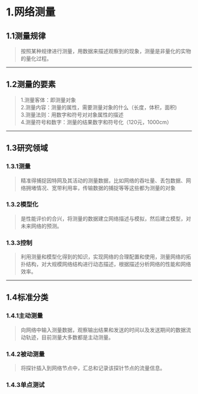 # 1.网络测量
## 1.1测量规律
> 按照某种规律进行测量，用数据来描述观察到的现象，测量是非量化的实物的量化过程。
<hr>

## 1.2测量的要素
> 1.测量客体：即测量对象<br>
> 2.测量内容：测量的属性，需要测量对象的什么（长度，体积，面积)<br>
> 3.测量法则：用数字和符号对对象属性的描述<br>
> 4.测量符号和数字：测量的结果数字和符号化（120元，1000cm）
<hr>

## 1.3研究领域
### 1.3.1测量
> 精准得捕捉因特网及其活动的测量数据，比如网络的吞吐量、丢包数据、网络拥堵情况、宽带利用率，传输数据的捕捉等等这些都为测量的对象<br>
### 1.3.2模型化
> 是性能评价的合兴，将测量的数据建立网络描述与模拟，然后建立模型，对未来网络的预测。
### 1.3.3控制
> 利用测量和模型化得到的知识，实现网络的合理配置和使用，测量网络的拓扑结构，对大规模网络结构进行动态描述，根据描述分析网络的性能和网络效率。
<hr>

## 1.4标准分类
### 1.4.1主动测量
> 向网络中输入测量数据，观察输出结果和发送的时间以及发送期间的数据流动轨迹，目前测量大多数都是主动测量。
### 1.4.2被动测量
> 将探针插入到网络节点中，汇总和记录该探针节点的流量信息。
### 1.4.3单点测试

